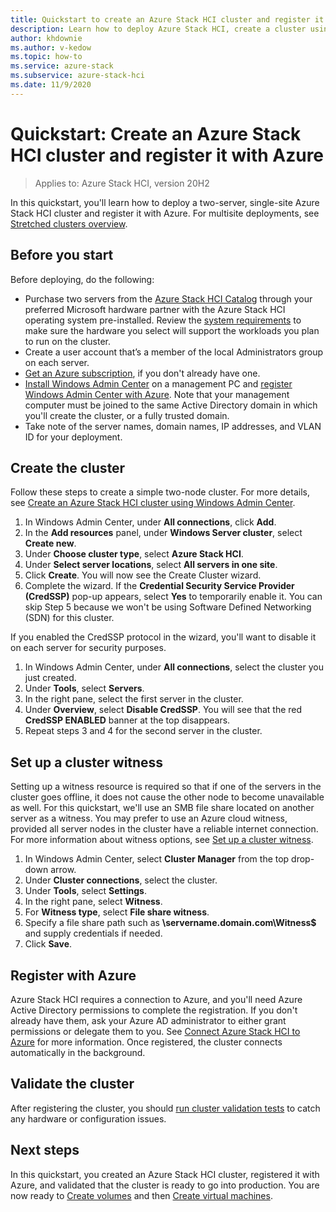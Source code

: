 ```yaml
---
title: Quickstart to create an Azure Stack HCI cluster and register it with Azure
description: Learn how to deploy Azure Stack HCI, create a cluster using Windows Admin Center, and register it with Azure.
author: khdownie
ms.author: v-kedow
ms.topic: how-to
ms.service: azure-stack
ms.subservice: azure-stack-hci
ms.date: 11/9/2020
---
```


# Quickstart: Create an Azure Stack HCI cluster and register it with Azure

> Applies to: Azure Stack HCI, version 20H2

In this quickstart, you'll learn how to deploy a two-server, single-site Azure Stack HCI cluster and register it with Azure. For multisite deployments, see [Stretched clusters overview](../concepts/stretched-clusters.md).

## Before you start

Before deploying, do the following:

* Purchase two servers from the [Azure Stack HCI Catalog](https://azure.microsoft.com/products/azure-stack/hci/catalog/) through your preferred Microsoft hardware partner with the Azure Stack HCI operating system pre-installed. Review the [system requirements](../concepts/system-requirements.md) to make sure the hardware you select will support the workloads you plan to run on the cluster.
* Create a user account that’s a member of the local Administrators group on each server.
* [Get an Azure subscription](https://azure.microsoft.com/), if you don't already have one.
* [Install Windows Admin Center](/windows-server/manage/windows-admin-center/deploy/install) on a management PC and [register Windows Admin Center with Azure](../manage/register-windows-admin-center.md). Note that your management computer must be joined to the same Active Directory domain in which you'll create the cluster, or a fully trusted domain.
* Take note of the server names, domain names, IP addresses, and VLAN ID for your deployment.

## Create the cluster

Follow these steps to create a simple two-node cluster. For more details, see [Create an Azure Stack HCI cluster using Windows Admin Center](create-cluster.md).

1. In Windows Admin Center, under **All connections**, click **Add**.
1. In the **Add resources** panel, under **Windows Server cluster**, select **Create new**.
1. Under **Choose cluster type**, select **Azure Stack HCI**.
1. Under **Select server locations**, select **All servers in one site**.
1. Click **Create**. You will now see the Create Cluster wizard.
1. Complete the wizard. If the **Credential Security Service Provider (CredSSP)** pop-up appears, select **Yes** to temporarily enable it. You can skip Step 5 because we won't be using Software Defined Networking (SDN) for this cluster.

If you enabled the CredSSP protocol in the wizard, you'll want to disable it on each server for security purposes.

1. In Windows Admin Center, under **All connections**, select the cluster you just created.
1. Under **Tools**, select **Servers**.
1. In the right pane, select the first server in the cluster.
1. Under **Overview**, select **Disable CredSSP**. You will see that the red **CredSSP ENABLED** banner at the top disappears.
1. Repeat steps 3 and 4 for the second server in the cluster.

## Set up a cluster witness

Setting up a witness resource is required so that if one of the servers in the cluster goes offline, it does not cause the other node to become unavailable as well. For this quickstart, we'll use an SMB file share located on another server as a witness. You may prefer to use an Azure cloud witness, provided all server nodes in the cluster have a reliable internet connection. For more information about witness options, see [Set up a cluster witness](witness.md).

1. In Windows Admin Center, select **Cluster Manager** from the top drop-down arrow.
1. Under **Cluster connections**, select the cluster.
1. Under **Tools**, select **Settings**.
1. In the right pane, select **Witness**.
1. For **Witness type**, select **File share witness**.
1. Specify a file share path such as **\\servername.domain.com\Witness$** and supply credentials if needed.
1. Click **Save**.

## Register with Azure

Azure Stack HCI requires a connection to Azure, and you'll need Azure Active Directory permissions to complete the registration. If you don't already have them, ask your Azure AD administrator to either grant permissions or delegate them to you. See [Connect Azure Stack HCI to Azure](register-with-azure.md) for more information. Once registered, the cluster connects automatically in the background.

## Validate the cluster

After registering the cluster, you should [run cluster validation tests](validate.md) to catch any hardware or configuration issues.

## Next steps

In this quickstart, you created an Azure Stack HCI cluster, registered it with Azure, and validated that the cluster is ready to go into production. You are now ready to [Create volumes](../manage/create-volumes.md) and then [Create virtual machines](../manage/vm.md).